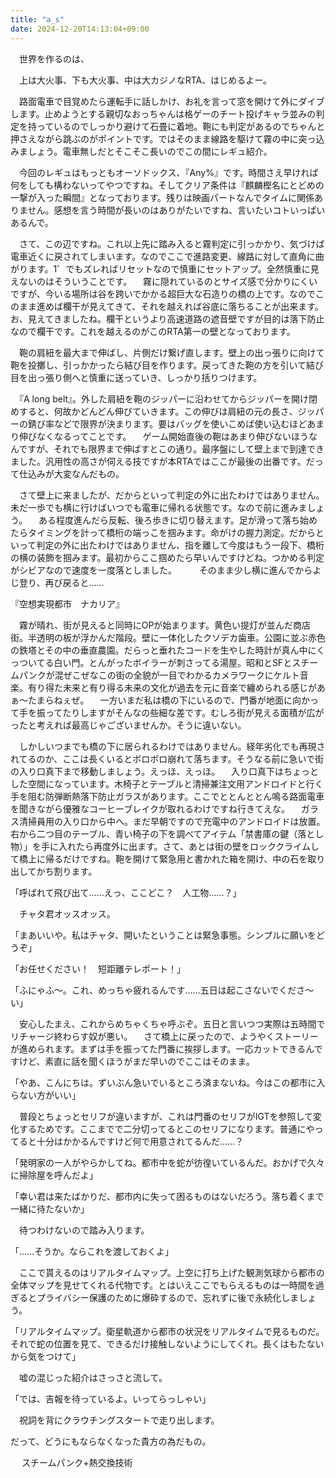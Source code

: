 ```yaml
---
title: "a_s"
date: 2024-12-20T14:13:04+09:00
---
```

　世界を作るのは、
　





　上は大火事、下も大火事、中は大カジノなRTA、はじめるよー。

　路面電車で目覚めたら運転手に話しかけ、お礼を言って窓を開けて外にダイブします。止めようとする親切なおっちゃんは格ゲーのチート投げキャラ並みの判定を持っているのでしっかり避けて石畳に着地。鞄にも判定があるのでちゃんと押さえながら跳ぶのがポイントです。ではそのまま線路を駆けて霧の中に突っ込みましょう。電車無しだとそこそこ長いのでこの間にレギュ紹介。

　今回のレギュはもっともオーソドックス、『Any%』です。時間さえ早ければ何をしても構わないってやつですね。そしてクリア条件は『麒麟樫名にとどめの一撃が入った瞬間』となっております。残りは映画パートなんでタイムに関係ありません。感想を言う時間が長いのはありがたいですね、言いたいコトいっぱいあるんで。

　さて、この辺ですね。これ以上先に踏み入ると霧判定に引っかかり、気づけば電車近くに戻されてしまいます。なのでここで進路変更、線路に対して直角に曲がります。1゜でもズレればリセットなので慎重にセットアップ。全然慎重に見えないのはそういうことです。
　霧に隠れているのとサイズ感で分かりにくいですが、今いる場所は谷を跨いでかかる超巨大な石造りの橋の上です。なのでこのまま進めば欄干が見えてきて、それを越えれば谷底に落ちることが出来ます。お、見えてきましたね。欄干というより高速道路の遮音壁ですが目的は落下防止なので欄干です。これを越えるのがこのRTA第一の壁となっております。

　鞄の肩紐を最大まで伸ばし、片側だけ繋げ直します。壁上の出っ張りに向けて鞄を投擲し、引っかかったら結び目を作ります。戻ってきた鞄の方を引いて結び目を出っ張り側へと慎重に送っていき、しっかり括りつけます。

　『A long belt』。外した肩紐を鞄のジッパーに沿わせてからジッパーを開け閉めすると、何故かどんどん伸びていきます。この伸びは肩紐の元の長さ、ジッパーの錆び率などで限界が決まります。要はバッグを使いこめば使い込むほどあまり伸びなくなるってことです。
　ゲーム開始直後の鞄はあまり伸びないほうなんですが、それでも限界まで伸ばすとこの通り。最序盤にして壁上まで到達できました。汎用性の高さが伺える技ですが本RTAではここが最後の出番です。だって仕込みが大変なんだもの。

　さて壁上に来ましたが、だからといって判定の外に出たわけではありません。未だ一歩でも横に行けばいつでも電車に帰れる状態です。なので前に進みましょう。
　ある程度進んだら反転、後ろ歩きに切り替えます。足が滑って落ち始めたらタイミングを計って橋桁の端っこを掴みます。命がけの握力測定。だからといって判定の外に出たわけではありません、指を離して今度はもう一段下、橋桁の横の装飾を掴みます。最初からここ掴めたら早いんですけどね。つかめる判定がシビアなので速度を一度落としました。
　
　そのまま少し横に進んでからよじ登り、再び戻ると……



『空想実現都市　ナカリア』


　霧が晴れ、街が見えると同時にOPが始まります。黄色い提灯が並んだ商店街。半透明の板が浮かんだ階段。壁に一体化したクソデカ歯車。公園に並ぶ赤色の鉄塔とその中の垂直農園。だらっと垂れたコードを生やした時計が真ん中にくっついてる白い門。とんがったボイラーが刺さってる湯屋。昭和とSFとスチームパンクが混ぜこぜなこの街の全貌が一目でわかるカメラワークにケルト音楽。有り得た未来と有り得る未来の文化が過去を元に音楽で纏められる感じがあぁ～たまらねぇぜ。
　一方いまだ私は橋の下にいるので、門番が地面に向かって手を振ってたりしますがそんなの些細な差です。むしろ街が見える面積が広がったと考えれば最高じゃございませんか。そうに違いない。

　しかしいつまでも橋の下に居られるわけではありません。経年劣化でも再現されてるのか、ここは長くいるとボロボロ崩れて落ちます。そうなる前に急いで街の入り口真下まで移動しましょう。えっほ、えっほ。
　入り口真下はちょっとした空間になっています。木椅子とテーブルと清掃兼注文用アンドロイドと行く手を阻む防弾断熱落下防止ガラスがあります。ここでととんととん鳴る路面電車を聞きながら優雅なコーヒーブレイクが取れるわけですね行きてえな。
　ガラス清掃員用の入り口から中へ。まだ早朝ですので充電中のアンドロイドは放置。右から二つ目のテーブル、青い椅子の下を調べてアイテム「禁書庫の鍵（落とし物）」を手に入れたら再度外に出ます。さて、あとは街の壁をロッククライムして橋上に帰るだけですね。鞄を開けて緊急用と書かれた箱を開け、中の石を取り出してかち割ります。

「呼ばれて飛び出て……えっ、ここどこ？　人工物……？」

　チャタ君オッスオッス。

「まあいいや。私はチャタ、開いたということは緊急事態。シンプルに願いをどうぞ」

「お任せください！　短距離テレポート！」

「ふにゃふ〜。これ、めっちゃ疲れるんです……五日は起こさないでくださ〜い」

　安心したまえ、これからめちゃくちゃ呼ぶぞ。五日と言いつつ実際は五時間でリチャージ終わらす奴が悪い。
　さて橋上に戻ったので、ようやくストーリーが進められます。まずは手を振ってた門番に挨拶します。一応カットできるんですけど、素直に話を聞くほうがまだ早いのでここはそのまま。

「やあ、こんにちは。ずいぶん急いでいるところ済まないね。今はこの都市に入らない方がいい」

　普段とちょっとセリフが違いますが、これは門番のセリフがIGTを参照して変化するためです。ここまでで二分切ってるとこのセリフになります。普通にやってると十分はかかるんですけど何で用意されてるんだ……？

「発明家の一人がやらかしてね。都市中を蛇が彷徨いているんだ。おかげで久々に掃除屋を呼んだよ」

「幸い君は来たばかりだ、都市内に失って困るものはないだろう。落ち着くまで一緒に待たないか」

　待つわけないので踏み入ります。

「……そうか。ならこれを渡しておくよ」

　ここで貰えるのはリアルタイムマップ。上空に打ち上げた観測気球から都市の全体マップを見せてくれる代物です。とはいえここでもらえるものは一時間を過ぎるとプライバシー保護のために爆砕するので、忘れずに後で永続化しましょう。

「リアルタイムマップ。衛星軌道から都市の状況をリアルタイムで見るものだ。それで蛇の位置を見て、できるだけ接触しないようにしてくれ。長くはもたないから気をつけて」

　嘘の混じった紹介はさっさと流して。

「では、吉報を待っているよ。いってらっしゃい」

　祝詞を背にクラウチングスタートで走り出します。



だって、どうにもならなくなった貴方の為だもの。

　
スチームパンク+熱交換技術
